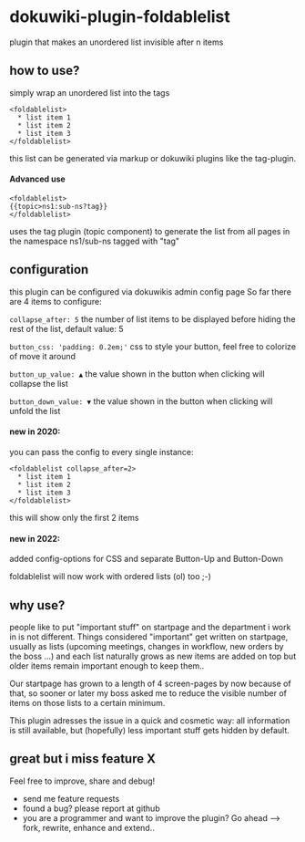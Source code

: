 # dokuwiki-plugin-foldablelist
plugin that makes an unordered list invisible after n items

## how to use?
simply wrap an unordered list into the tags

```
<foldablelist>  
  * list item 1
  * list item 2
  * list item 3 
</foldablelist>
```
this list can be generated via markup or dokuwiki plugins like the tag-plugin.

#### Advanced use
```
<foldablelist>  
{{topic>ns1:sub-ns?tag}}
</foldablelist>
```
uses the tag plugin (topic component) to generate the list from all pages in the namespace ns1/sub-ns tagged with "tag" 

## configuration
this plugin can be configured via dokuwikis admin config page
So far there are 4 items to configure:

`collapse_after: 5` the number of list items to be displayed before hiding the rest of the list, default value: 5

`button_css: 'padding: 0.2em;'` css to style your button, feel free to colorize of move it around

`button_up_value: ▲` the value shown in the button when clicking will collapse the list

`button_down_value: ▼` the value shown in the button when clicking will unfold the list

#### new in 2020: 
you can pass the config to every single instance: 

```
<foldablelist collapse_after=2>
  * list item 1
  * list item 2
  * list item 3 
</foldablelist>
```
this will show only the first 2 items

#### new in 2022:

added config-options for CSS and separate Button-Up and Button-Down

foldablelist will now work with ordered lists (ol) too ;-)


## why use?
people like to put "important stuff" on startpage and the department i work in is not different.
Things considered "important" get written on startpage, usually as lists (upcoming meetings, changes in workflow, new orders by the boss ...)
and each list naturally grows as new items are added on top but older items remain important enough to keep them..

Our startpage has grown to a length of 4 screen-pages by now because of that, so sooner
or later my boss asked me to reduce the visible number of items on those lists to
a certain minimum.    

This plugin adresses the issue in a quick and cosmetic way: 
all information is still available, but (hopefully) less important stuff gets hidden by default.      

## great but i miss feature X 
Feel free to improve, share and debug!

* send me feature requests
* found a bug? please report at github
* you are a programmer and want to improve the plugin? 
Go ahead --> fork, rewrite, enhance and extend..   
